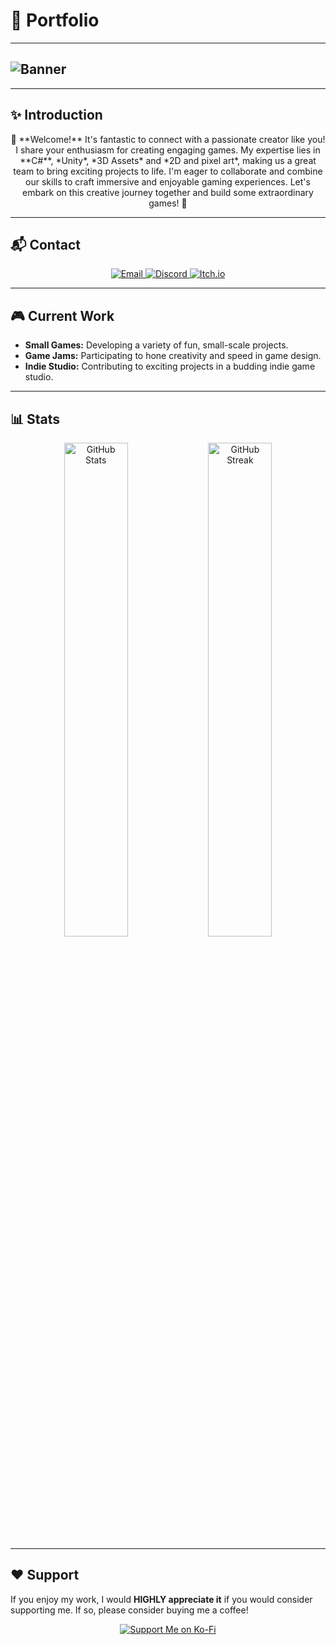 # 🌟 Portfolio

---

## ![Banner](https://github.com/odessy3509/odessy3509/assets/137520021/eb6ccd55-9351-4e17-9c3a-ff6d69d6584c)

---

## ✨ Introduction

<p align="center">
👋 **Welcome!**  
 It's fantastic to connect with a passionate creator like you! I share your enthusiasm for creating engaging games.
 My expertise lies in **C#**, *Unity*, *3D Assets* and *2D and pixel art*, making us a great team to bring exciting projects to life.
 I'm eager to collaborate and combine our skills to craft immersive and enjoyable gaming experiences.
 Let's embark on this creative journey together and build some extraordinary games! 🚀
</p>

---

## 📬 Contact

<p align="center">
  <a href="mailto:odessy3509@gmail.com">
    <img src="https://img.shields.io/badge/Email-EA4335?style=for-the-badge&logo=gmail&logoColor=white" alt="Email">
  </a>
  <a href="https://discord.com/invite/example">
    <img src="https://img.shields.io/badge/Discord-5865F2?style=for-the-badge&logo=discord&logoColor=white" alt="Discord">
  </a>
  <a href="https://odessy.itch.io">
    <img src="https://img.shields.io/badge/Itch.io-FA5C5C?style=for-the-badge&logo=itch.io&logoColor=white" alt="Itch.io">
  </a>
</p>

---



## 🎮 Current Work
- **Small Games:** Developing a variety of fun, small-scale projects.
- **Game Jams:** Participating to hone creativity and speed in game design.
- **Indie Studio:** Contributing to exciting projects in a budding indie game studio.

---

## 📊 Stats

<p align="center">
  <img src="https://github-readme-stats.vercel.app/api?username=odessy3509&show_icons=true&theme=radical" alt="GitHub Stats" width="45%">
  <img src="https://github-readme-streak-stats.herokuapp.com/?user=odessy3509&theme=radical" alt="GitHub Streak" width="45%">
</p>

---



## ❤️ Support
If you enjoy my work, I would **HIGHLY appreciate it** if you would consider supporting me. If so, please consider buying me a coffee!  

<div align="center">
  <a href="https://ko-fi.com/odessy">
    <img src="https://ko-fi.com/img/githubbutton_sm.svg" alt="Support Me on Ko-Fi">
  </a>
</div>
